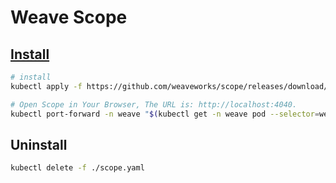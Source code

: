 # Weave Scope

## [Install](https://www.weave.works/docs/scope/latest/installing/#k8s)

```sh
# install
kubectl apply -f https://github.com/weaveworks/scope/releases/download/latest/k8s-scope.yaml

# Open Scope in Your Browser, The URL is: http://localhost:4040.
kubectl port-forward -n weave "$(kubectl get -n weave pod --selector=weave-scope-component=app -o jsonpath='{.items..metadata.name}')" 4040:4040 --address='0.0.0.0' &
```

## Uninstall

```sh
kubectl delete -f ./scope.yaml
```

